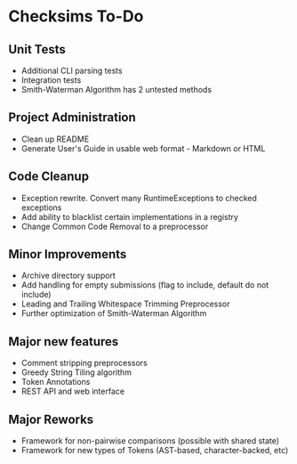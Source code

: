 Checksims To-Do
===============

Unit Tests
----------
- Additional CLI parsing tests
- Integration tests
- Smith-Waterman Algorithm has 2 untested methods

Project Administration
----------------------
- Clean up README
- Generate User's Guide in usable web format - Markdown or HTML

Code Cleanup
------------
- Exception rewrite. Convert many RuntimeExceptions to checked exceptions
- Add ability to blacklist certain implementations in a registry
- Change Common Code Removal to a preprocessor

Minor Improvements
------------------
- Archive directory support
- Add handling for empty submissions (flag to include, default do not include)
- Leading and Trailing Whitespace Trimming Preprocessor
- Further optimization of Smith-Waterman Algorithm

Major new features
------------------
- Comment stripping preprocessors
- Greedy String Tiling algorithm
- Token Annotations
- REST API and web interface

Major Reworks
-------------
- Framework for non-pairwise comparisons (possible with shared state)
- Framework for new types of Tokens (AST-based, character-backed, etc)
